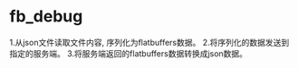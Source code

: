 # fb_debug

1.从json文件读取文件内容, 序列化为flatbuffers数据。
2.将序列化的数据发送到指定的服务端。
3.将服务端返回的flatbuffers数据转换成json数据。
